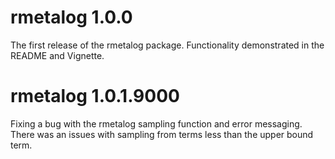 # rmetalog 1.0.0
The first release of the rmetalog package. Functionality demonstrated in the README and Vignette.

# rmetalog 1.0.1.9000
Fixing a bug with the rmetalog sampling function and error messaging. There was an issues with sampling from terms less than the upper bound term.
